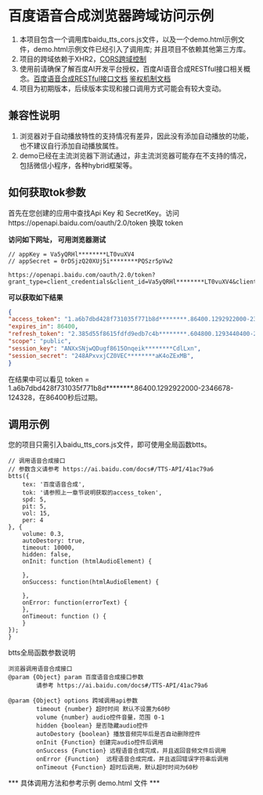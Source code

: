# 百度语音合成浏览器跨域访问示例

1. 本项目包含一个调用库baidu\_tts\_cors.js文件，以及一个demo.html示例文件，demo.html示例文件已经引入了调用库; 并且项目不依赖其他第三方库。
2. 项目的跨域依赖于XHR2，[CORS跨域控制](https://developer.mozilla.org/zh-CN/docs/Web/HTTP/Access_control_CORS)
3. 使用前请确保了解百度AI开发平台授权，百度AI语音合成RESTful接口相关概念。[百度语音合成RESTful接口文档](http://ai.baidu.com/docs#/TTS-API/top) [鉴权机制文档](http://ai.baidu.com/docs#/Auth/top)
4. 项目为初期版本，后续版本实现和接口调用方式可能会有较大变动。

## 兼容性说明

1. 浏览器对于自动播放特性的支持情况有差异，因此没有添加自动播放的功能，也不建议自行添加自动播放属性。
2. demo已经在主流浏览器下测试通过，非主流浏览器可能存在不支持的情况，包括微信小程序，各种hybrid框架等。

## 如何获取tok参数

首先在您创建的应用中查找Api Key 和 SecretKey。访问https://openapi.baidu.com/oauth/2.0/token 换取 token


**访问如下网址， 可用浏览器测试**

```
// appKey = Va5yQRHl********LT0vuXV4
// appSecret = 0rDSjzQ20XUj5i********PQSzr5pVw2

https://openapi.baidu.com/oauth/2.0/token?grant_type=client_credentials&client_id=Va5yQRHl********LT0vuXV4&client_secret=0rDSjzQ20XUj5i********PQSzr5pVw2
```

**可以获取如下结果**

```json
{
"access_token": "1.a6b7dbd428f731035f771b8d********.86400.1292922000-2346678-124328",
"expires_in": 86400,
"refresh_token": "2.385d55f8615fdfd9edb7c4b********.604800.1293440400-2346678-124328",
"scope": "public",
"session_key": "ANXxSNjwQDugf8615Onqeik********CdlLxn",
"session_secret": "248APxvxjCZ0VEC********aK4oZExMB",
}
```

在结果中可以看见 token = 1.a6b7dbd428f731035f771b8d********.86400.1292922000-2346678-124328，在86400秒后过期。

## 调用示例

您的项目只需引入baidu\_tts\_cors.js文件，即可使用全局函数btts。

```
// 调用语音合成接口
// 参数含义请参考 https://ai.baidu.com/docs#/TTS-API/41ac79a6
btts({
    tex: '百度语音合成',
    tok: '请参照上一章节说明获取的access_token',
    spd: 5,
    pit: 5,
    vol: 15,
    per: 4
}, {
    volume: 0.3,
    autoDestory: true,
    timeout: 10000,
    hidden: false,
    onInit: function (htmlAudioElement) {

    },
    onSuccess: function(htmlAudioElement) {

    },
    onError: function(errorText) {
    },
    onTimeout: function () {
    }
});
}
```

btts全局函数参数说明

    浏览器调用语音合成接口
    @param {Object} param 百度语音合成接口参数
            请参考 https://ai.baidu.com/docs#/TTS-API/41ac79a6

    @param {Object} options 跨域调用api参数
            timeout {number} 超时时间 默认不设置为60秒
            volume {number} audio控件音量，范围 0-1
            hidden {boolean} 是否隐藏audio控件
            autoDestory {boolean} 播放音频完毕后是否自动删除控件
            onInit {Function} 创建完audio控件后调用
            onSuccess {Function} 远程语音合成完成，并且返回音频文件后调用
            onError {Function}  远程语音合成完成，并且返回错误字符串后调用
            onTimeout {Function} 超时后调用，默认超时时间为60秒


*** 具体调用方法和参考示例  demo.html  文件 ***

